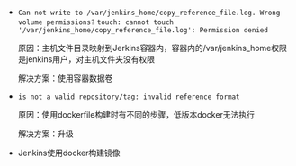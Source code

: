- `Can not write to /var/jenkins_home/copy_reference_file.log. Wrong volume permissions?`
  `touch: cannot touch '/var/jenkins_home/copy_reference_file.log': Permission denied`

  原因：主机文件目录映射到Jerkins容器内，容器内的/var/jenkins_home权限是jenkins用户，对主机文件夹没有权限

  解决方案：使用容器数据卷

- `is not a valid repository/tag: invalid reference format`

  原因：使用dockerfile构建时有不同的步骤，低版本docker无法执行

  解决方案：升级

- Jenkins使用docker构建镜像